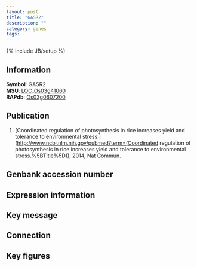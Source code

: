 ```yaml
---
layout: post
title: "GASR2"
description: ""
category: genes
tags: 
---
```

{% include JB/setup %}

## Information
__Symbol__: GASR2  
__MSU__: [LOC_Os03g41060](http://rice.plantbiology.msu.edu/cgi-bin/ORF_infopage.cgi?orf=LOC_Os03g41060)  
__RAPdb__: [Os03g0607200](http://rapdb.dna.affrc.go.jp/viewer/gbrowse_details/irgsp1?name=Os03g0607200)  

## Publication
1. [Coordinated regulation of photosynthesis in rice increases yield and tolerance to environmental stress.](http://www.ncbi.nlm.nih.gov/pubmed?term=(Coordinated regulation of photosynthesis in rice increases yield and tolerance to environmental stress.%5BTitle%5D)), 2014, Nat Commun.

## Genbank accession number

## Expression information

## Key message

## Connection

## Key figures


